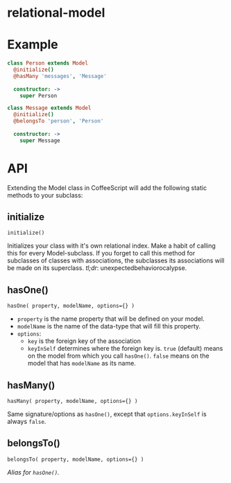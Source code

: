 relational-model
===========

# Example

```coffeescript
class Person extends Model
  @initialize()
  @hasMany 'messages', 'Message'
  
  constructor: ->
    super Person

class Message extends Model
  @initialize()
  @belongsTo 'person', 'Person'
  
  constructor: ->
    super Message
```

# API

Extending the Model class in CoffeeScript will add the following static methods to your subclass:

## initialize

`initialize()`

Initializes your class with it's own relational index. Make a habit of calling this for every Model-subclass. If you forget to call this method for subclasses of classes with associations, the subclasses its associations will be made on its superclass. *tl;dr*: unexpectedbehaviorocalypse.

## hasOne()
`hasOne( property, modelName, options={} )`

* `property` is the name property that will be defined on your model.
* `modelName` is the name of the data-type that will fill this property.
* `options`:
  * `key` is the foreign key of the association
  * `keyInSelf` determines where the foreign key is. `true` (default) means on the model from which you call `hasOne()`. `false` means on the model that has `modelName` as its name.

## hasMany()

`hasMany( property, modelName, options={} )`

Same signature/options as `hasOne()`, except that `options.keyInSelf` is always `false`.

## belongsTo()

`belongsTo( property, modelName, options={} )`

*Alias for `hasOne()`.*
